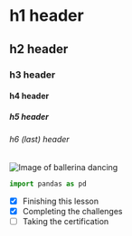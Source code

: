 # h1 header
## h2 header
### h3 header
#### h4 header
##### h5 header
###### h6 (last) header

![Image of ballerina dancing](https://cdn.pixabay.com/photo/2025/01/20/07/27/dance-9346466_1280.jpg)

``` python
import pandas as pd
```
- [x] Finishing this lesson
- [x] Completing the challenges
- [ ] Taking the certification
